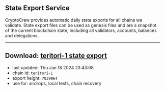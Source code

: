 ## State Export Service
CryptoCrew provides automatic daily state exports for all chains we validate. State export files can be used as genesis files and are a snapshot of the current blockchain state, including all validators, accounts, balances and delegations.

---
**Download: [teritori-1 state export](https://dl.ccvalidators.com/SERVICE/teritori/teritori-1_export_7039964.json)**
---

- last updated: Thu Jan 18 2024 23:43:08
- chain id: `teritori-1`
- export height: `7039964`
- use for: airdrops, local tests, chain recovery
